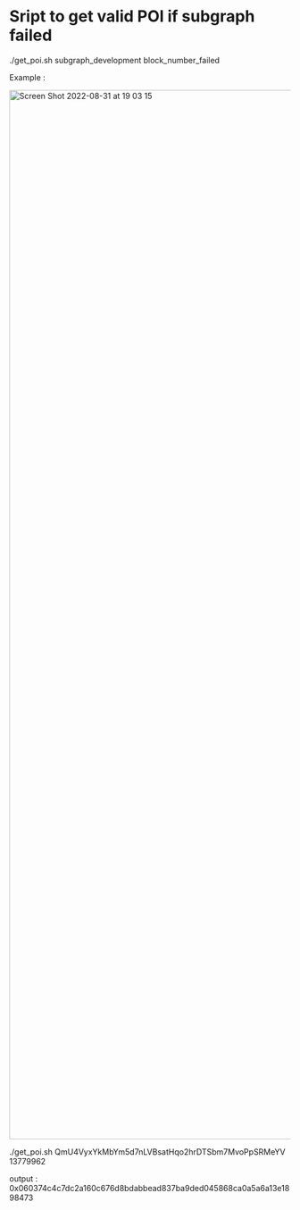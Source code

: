 # Sript to get valid POI if subgraph failed
./get_poi.sh subgraph_development block_number_failed

Example : 

<img width="1880" alt="Screen Shot 2022-08-31 at 19 03 15" src="https://user-images.githubusercontent.com/5988002/187674110-98939eb0-e8fb-4371-83a1-8ffbb9690c68.png">

./get_poi.sh QmU4VyxYkMbYm5d7nLVBsatHqo2hrDTSbm7MvoPpSRMeYV 13779962

output : 0x060374c4c7dc2a160c676d8bdabbead837ba9ded045868ca0a5a6a13e1898473
